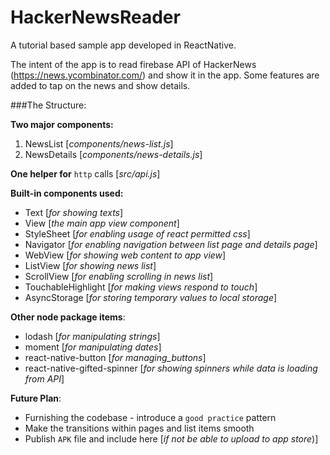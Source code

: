# **HackerNewsReader**
A tutorial based sample app developed in ReactNative. 

The intent of the app is to read firebase API of HackerNews (https://news.ycombinator.com/) and show it in the app. Some features are added to tap on the news and show details.


###The Structure:

<i class="icon-hdd"></i>**Two major components:**

 1. NewsList [_components/news-list.js_]
 2. NewsDetails [_components/news-details.js_]

<i class="icon-hdd"></i>**One helper for** ``http`` calls  [_src/api.js_]

<i class="icon-hdd"></i>**Built-in components used:**

 - Text [_for showing texts_]
 - View [_the main app view component_]
 - StyleSheet [_for enabling usage of react permitted css_]
 - Navigator [_for enabling navigation between list page and details page_]
 - WebView [_for showing web content to app view_]
 - ListView [_for showing news list_]
 - ScrollView [_for enabling scrolling in news list_]
 - TouchableHighlight [_for making views respond to touch_]
 - AsyncStorage [_for storing temporary values to local storage_]

<i class="icon-hdd"></i>**Other node package items**:

 - lodash   [_for manipulating strings_]
 - moment   [_for manipulating dates_]
 - react-native-button [_for managing_buttons_]
 - react-native-gifted-spinner [_for showing spinners while data is loading from API_]

<i class="icon-hdd"></i>**Future Plan**:

 - Furnishing the codebase - introduce a ``good practice`` pattern
 - Make the transitions within pages and list items smooth
 - Publish ``APK`` file and include here [_if not be able to upload to app store_)]
